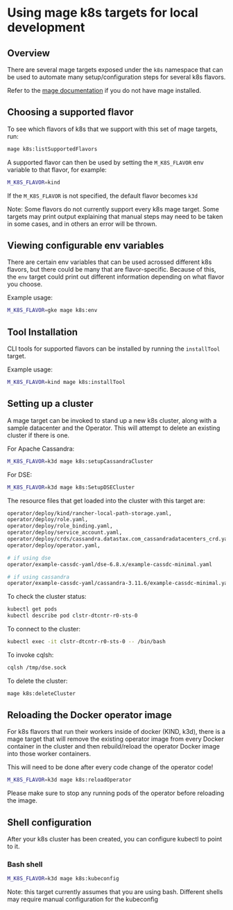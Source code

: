 # Using mage k8s targets for local development

## Overview

There are several mage targets exposed under the `k8s` namespace that can be
used to automate many setup/configuration steps for several k8s flavors.

Refer to the [mage documentation](./mage.md) if you do not have mage installed.

## Choosing a supported flavor

To see which flavors of k8s that we support with this set of mage targets, run:
```bash
mage k8s:listSupportedFlavors
```

A supported flavor can then be used by setting the `M_K8S_FLAVOR` env variable to that
flavor, for example:

```bash
M_K8S_FLAVOR=kind
```

If the `M_K8S_FLAVOR` is not specified, the default flavor becomes `k3d`

Note: Some flavors do not currently support every k8s mage target. Some targets
may print output explaining that manual steps may need to be taken in some cases,
and in others an error will be thrown.

## Viewing configurable env variables

There are certain env variables that can be used acrossed different k8s flavors,
but there could be many that are flavor-specific. Because of this, the `env` target
could print out different information depending on what flavor you choose.

Example usage:
```bash
M_K8S_FLAVOR=gke mage k8s:env
```

## Tool Installation

CLI tools for supported flavors can be installed by running the `installTool` target.

Example usage:
```bash
M_K8S_FLAVOR=kind mage k8s:installTool
```

## Setting up a cluster

A mage target can be invoked to stand up a new k8s cluster, along
with a sample datacenter and the Operator. This will attempt to
delete an existing cluster if there is one.

For Apache Cassandra:

```bash
M_K8S_FLAVOR=k3d mage k8s:setupCassandraCluster
```

For DSE:

```bash
M_K8S_FLAVOR=k3d mage k8s:SetupDSECluster
```

The resource files that get loaded into the cluster with this target are:
```bash
operator/deploy/kind/rancher-local-path-storage.yaml,
operator/deploy/role.yaml,
operator/deploy/role_binding.yaml,
operator/deploy/service_account.yaml,
operator/deploy/crds/cassandra.datastax.com_cassandradatacenters_crd.yaml,
operator/deploy/operator.yaml,

# if using dse
operator/example-cassdc-yaml/dse-6.8.x/example-cassdc-minimal.yaml

# if using cassandra
operator/example-cassdc-yaml/cassandra-3.11.6/example-cassdc-minimal.yaml
```

To check the cluster status:
```bash
kubectl get pods
kubectl describe pod clstr-dtcntr-r0-sts-0
```

To connect to the cluster:
```bash
kubectl exec -it clstr-dtcntr-r0-sts-0 -- /bin/bash
```
To invoke cqlsh:
```bash
cqlsh /tmp/dse.sock
```

To delete the cluster:
```bash
mage k8s:deleteCluster
```

## Reloading the Docker operator image

For k8s flavors that run their workers inside of docker (KIND, k3d),
there is a mage target that will remove the existing operator image from every 
Docker container in the cluster and then rebuild/reload the operator Docker image 
into those worker containers.

This will need to be done after every code change of the operator code!

```bash
M_K8S_FLAVOR=k3d mage k8s:reloadOperator
```

Please make sure to stop any running pods of the operator before reloading the image.

## Shell configuration

After your k8s cluster has been created, you can configure kubectl to point to it.

### Bash shell
```bash
M_K8S_FLAVOR=k3d mage k8s:kubeconfig
```

Note: this target currently assumes that you are using bash. Different shells may
require manual configuration for the kubeconfig
